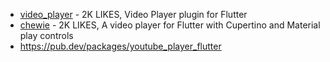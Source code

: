 - [video_player](https://github.com/flutter/packages/tree/main/packages/video_player/video_player) - 2K LIKES, Video Player plugin for Flutter
- [chewie](https://pub.dev/packages/chewie) - 2K LIKES, A video player for Flutter with Cupertino and Material play controls
- https://pub.dev/packages/youtube_player_flutter
